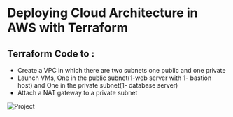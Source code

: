 
# Deploying Cloud Architecture in AWS with Terraform

## Terraform Code to :

* Create a VPC in which there are two subnets one public and one private
* Launch VMs, One in the public subnet(1-web server with 1- bastion host) and One in the private subnet(1- database server)
* Attach a NAT gateway to a private subnet

![Project](https://user-images.githubusercontent.com/44542655/110971146-8415b600-8380-11eb-9fb9-50f1c7f9ec79.png)



